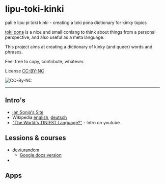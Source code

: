 # lipu-toki-kinki
pali e lipu pi toki kinki - creating a toki pona dictionary for kinky topics

[toki pona](https://tokipona.org/) is a nice and small conlang to think about things from a personal perspective, and also useful as a meta language.

This project aims at creating a dictionary of kinky (and queer) words and phrases.

Feel free to copy, contribute, whatever.

License [CC-BY-NC](https://creativecommons.org/licenses/by-nc/4.0/)

![CC-By-NC](https://i.creativecommons.org/l/by-nc/4.0/88x31.png)

---

## Intro's

+ [jan Sonja's Site](https://tokipona.org/)
+ Wikipedia [english](https://en.wikipedia.org/wiki/Toki_Pona), [deutsch](https://de.wikipedia.org/wiki/Toki_Pona)
+ ["The World's TINIEST Language?"](https://www.youtube.com/watch?v=E4y7tf3VJAM) - Intro on youtube

## Lessions & courses

+ [dev/urandom](https://devurandom.xyz/tokipona/)
  + [Google docs version](https://docs.google.com/document/d/1uZ-OqpATrjJwCRRvKLEoT16mphES4Id_za_gHmrtEQ4/edit?usp=sharing)
+ 

## Apps


